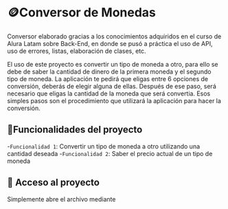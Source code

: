 # 🪙Conversor de Monedas
Conversor elaborado gracias a los conocimientos adquiridos en el curso de Alura Latam sobre Back-End, en donde se pusó a práctica el uso de API, uso de errores, listas, elaboración de clases, etc.

El uso de este proyecto es convertir un tipo de moneda a otro, para ello se debe de saber la cantidad de dinero de la primera moneda y el segundo tipo de moneda.
La aplicación te pedirá que eligas entre 6 opciones de conversión, deberás de elegir alguna de ellas. Después de ese paso, será necesario que eligas la cantidad de la moneda que será convertia. Esos simples pasos son el procedimiento que utilizará la aplicación para hacer la conversión.

## :hammer:Funcionalidades del proyecto
-`Funcionalidad 1`: Convertir un tipo de moneda a otro utilizando una cantidad deseada -`Funcionalidad 2`: Saber el precio actual de un tipo de moneda

##  📂 Acceso al proyecto
Simplemente abre el archivo mediante
